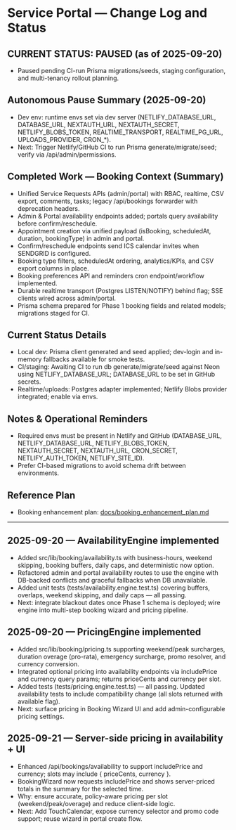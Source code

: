 # Service Portal — Change Log and Status

## CURRENT STATUS: PAUSED (as of 2025-09-20)
- Paused pending CI-run Prisma migrations/seeds, staging configuration, and multi-tenancy rollout planning.

## Autonomous Pause Summary (2025-09-20)
- Dev env: runtime envs set via dev server (NETLIFY_DATABASE_URL, DATABASE_URL, NEXTAUTH_URL, NEXTAUTH_SECRET, NETLIFY_BLOBS_TOKEN, REALTIME_TRANSPORT, REALTIME_PG_URL, UPLOADS_PROVIDER, CRON_*).
- Next: Trigger Netlify/GitHub CI to run Prisma generate/migrate/seed; verify via /api/admin/permissions.

## Completed Work — Booking Context (Summary)
- Unified Service Requests APIs (admin/portal) with RBAC, realtime, CSV export, comments, tasks; legacy /api/bookings forwarder with deprecation headers.
- Admin & Portal availability endpoints added; portals query availability before confirm/reschedule.
- Appointment creation via unified payload (isBooking, scheduledAt, duration, bookingType) in admin and portal.
- Confirm/reschedule endpoints send ICS calendar invites when SENDGRID is configured.
- Booking type filters, scheduledAt ordering, analytics/KPIs, and CSV export columns in place.
- Booking preferences API and reminders cron endpoint/workflow implemented.
- Durable realtime transport (Postgres LISTEN/NOTIFY) behind flag; SSE clients wired across admin/portal.
- Prisma schema prepared for Phase 1 booking fields and related models; migrations staged for CI.

## Current Status Details
- Local dev: Prisma client generated and seed applied; dev-login and in-memory fallbacks available for smoke tests.
- CI/staging: Awaiting CI to run db generate/migrate/seed against Neon using NETLIFY_DATABASE_URL; DATABASE_URL to be set in GitHub secrets.
- Realtime/uploads: Postgres adapter implemented; Netlify Blobs provider integrated; enable via envs.

## Notes & Operational Reminders
- Required envs must be present in Netlify and GitHub (DATABASE_URL, NETLIFY_DATABASE_URL, NETLIFY_BLOBS_TOKEN, NEXTAUTH_SECRET, NEXTAUTH_URL, CRON_SECRET, NETLIFY_AUTH_TOKEN, NETLIFY_SITE_ID).
- Prefer CI-based migrations to avoid schema drift between environments.

## Reference Plan
- Booking enhancement plan: [docs/booking_enhancement_plan.md](./booking_enhancement_plan.md)

---

## 2025-09-20 — AvailabilityEngine implemented
- Added src/lib/booking/availability.ts with business-hours, weekend skipping, booking buffers, daily caps, and deterministic now option.
- Refactored admin and portal availability routes to use the engine with DB-backed conflicts and graceful fallbacks when DB unavailable.
- Added unit tests (tests/availability.engine.test.ts) covering buffers, overlaps, weekend skipping, and daily caps — all passing.
- Next: integrate blackout dates once Phase 1 schema is deployed; wire engine into multi-step booking wizard and pricing pipeline.

## 2025-09-20 — PricingEngine implemented
- Added src/lib/booking/pricing.ts supporting weekend/peak surcharges, duration overage (pro-rata), emergency surcharge, promo resolver, and currency conversion.
- Integrated optional pricing into availability endpoints via includePrice and currency query params; returns priceCents and currency per slot.
- Added tests (tests/pricing.engine.test.ts) — all passing. Updated availability tests to include compatibility change (all slots returned with available flag).
- Next: surface pricing in Booking Wizard UI and add admin-configurable pricing settings.

## 2025-09-21 — Server-side pricing in availability + UI
- Enhanced /api/bookings/availability to support includePrice and currency; slots may include { priceCents, currency }.
- BookingWizard now requests includePrice and shows server-priced totals in the summary for the selected time.
- Why: ensure accurate, policy-aware pricing per slot (weekend/peak/overage) and reduce client-side logic.
- Next: Add TouchCalendar, expose currency selector and promo code support; reuse wizard in portal create flow.
